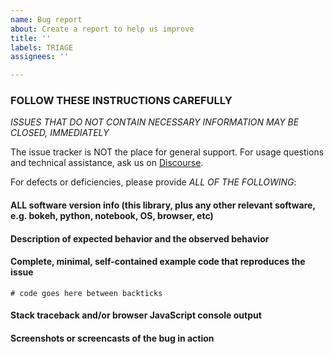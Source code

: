 ```yaml
---
name: Bug report
about: Create a report to help us improve
title: ''
labels: TRIAGE
assignees: ''

---
```


### FOLLOW THESE INSTRUCTIONS CAREFULLY

*ISSUES THAT DO NOT CONTAIN NECESSARY INFORMATION MAY BE CLOSED, IMMEDIATELY*

The issue tracker is NOT the place for general support. For usage questions and technical assistance, ask us on [Discourse](https://discourse.holoviz.org).

For defects or deficiencies, please provide *ALL OF THE FOLLOWING*:

#### ALL software version info (this library, plus any other relevant software, e.g. bokeh, python, notebook, OS, browser, etc)

#### Description of expected behavior and the observed behavior

#### Complete, minimal, self-contained example code that reproduces the issue

```
# code goes here between backticks

```

#### Stack traceback and/or browser JavaScript console output

#### Screenshots or screencasts of the bug in action
